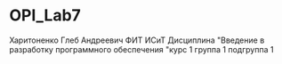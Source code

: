 # OPI_Lab7
Харитоненко Глеб Андреевич ФИТ ИСиТ Дисциплина "Введение в разработку программного обеспечения "курс 1 группа 1 подгруппа 1
